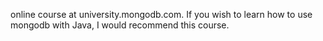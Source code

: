 online course at university.mongodb.com. If you wish to learn how to use mongodb with Java, I would recommend this course.
